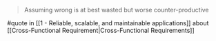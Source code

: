 > Assuming wrong is at best wasted but worse counter-productive

#quote in [[1 - Reliable, scalable, and maintainable applications]] about [[Cross-Functional Requirement|Cross-Functional Requirements]]
